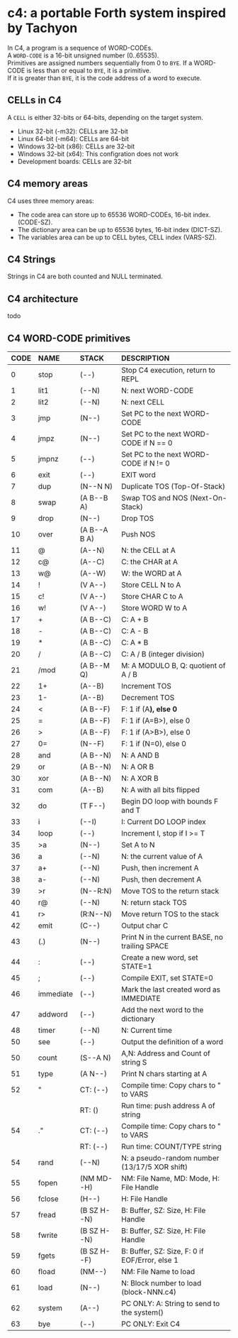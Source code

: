 # c4: a portable Forth system inspired by Tachyon

In C4, a program is a sequence of WORD-CODEs. <br/>
A `WORD-CODE` is a 16-bit unsigned number (0..65535). <br/>
Primitives are assigned numbers sequentially from 0 to `BYE`.
If a WORD-CODE is less than or equal to `BYE`, it is a primitive. <br/>
If it is greater than `BYE`, it is the code address of a word to execute. <br/>

## CELLs in C4
A `CELL` is either 32-bits or 64-bits, depending on the target system.
- Linux 32-bit (-m32): CELLs are 32-bit
- Linux 64-bit (-m64): CELLs are 64-bit
- Windows 32-bit (x86): CELLs are 32-bit
- Windows 32-bit (x64): This configration does not work
- Development boards: CELLs are 32-bit

## C4 memory areas

C4 uses three memory areas:
- The code area can store up to 65536 WORD-CODEs, 16-bit index. (CODE-SZ). <br/>
- The dictionary area can be up to 65536 bytes, 16-bit index (DICT-SZ). <br/>
- The variables area can be up to CELL bytes, CELL index (VARS-SZ).

## C4 Strings

Strings in C4 are both counted and NULL terminated.

## C4 architecture

todo

## C4 WORD-CODE primitives

| CODE | NAME      | STACK        | DESCRIPTION |
|:--   |:--        |:--           |:-- |
|   0  | stop      | (--)         | Stop C4 execution, return to REPL |
|   1  | lit1      | (--N)        | N: next WORD-CODE |
|   2  | lit2      | (--N)        | N: next CELL |
|   3  | jmp       | (N--)        | Set PC to the next WORD-CODE |
|   4  | jmpz      | (N--)        | Set PC to the next WORD-CODE if N == 0 |
|   5  | jmpnz     | (--)         | Set PC to the next WORD-CODE if N != 0 |
|   6  | exit      | (--)         | EXIT word |
|   7  | dup       | (N--N N)     | Duplicate TOS (Top-Of-Stack) |
|   8  | swap      | (A B--B A)   | Swap TOS and NOS (Next-On-Stack) |
|   9  | drop      | (N--)        | Drop TOS |
|  10  | over      | (A B--A B A) | Push NOS |
|  11  | @         | (A--N)       | N: the CELL at A |
|  12  | c@        | (A--C)       | C: the CHAR at A |
|  13  | w@        | (A--W)       | W: the WORD at A |
|  14  | !         | (V A--)      | Store CELL N to A |
|  15  | c!        | (V A--)      | Store CHAR C to A |
|  16  | w!        | (V A--)      | Store WORD W to A |
|  17  | +         | (A B--C)     | C: A + B |
|  18  | -         | (A B--C)     | C: A - B |
|  19  | *         | (A B--C)     | C: A * B |
|  20  | /         | (A B--C)     | C: A / B (integer division) |
|  21  | /mod      | (A B--M Q)   | M: A MODULO B, Q: quotient of A / B |
|  22  | 1+        | (A--B)       | Increment TOS |
|  23  | 1-        | (A--B)       | Decrement TOS |
|  24  | <         | (A B--F)     | F: 1 if (A<B>), else 0 |
|  25  | =         | (A B--F)     | F: 1 if (A=B>), else 0 |
|  26  | >         | (A B--F)     | F: 1 if (A>B>), else 0 |
|  27  | 0=        | (N--F)       | F: 1 if (N=0), else 0 |
|  28  | and       | (A B--N)     | N: A AND B |
|  29  | or        | (A B--N)     | N: A OR  B |
|  30  | xor       | (A B--N)     | N: A XOR B |
|  31  | com       | (A--B)       | N: A with all bits flipped |
|  32  | do        | (T F--)      | Begin DO loop with bounds F and T |
|  33  | i         | (--I)        | I: Current DO LOOP index |
|  34  | loop      | (--)         | Increment I, stop if I >= T |
|  35  | >a        | (N--)        | Set A to N |
|  36  | a         | (--N)        | N: the current value of A |
|  37  | a+        | (--N)        | Push, then increment A |
|  38  | a-        | (--N)        | Push, then decrement A |
|  39  | >r        | (N--R:N)     | Move TOS to the return stack |
|  40  | r@        | (--N)        | N: return stack TOS |
|  41  | r>        | (R:N--N)     | Move return TOS to the stack |
|  42  | emit      | (C--)        | Output char C |
|  43  | (.)       | (N--)        | Print N in the current BASE, no trailing SPACE |
|  44  | :         | (--)         | Create a new word, set STATE=1 |
|  45  | ;         | (--)         | Compile EXIT, set STATE=0 |
|  46  | immediate | (--)         | Mark the last created word as IMMEDIATE |
|  47  | addword   | (--)         | Add the next word to the dictionary |
|  48  | timer     | (--N)        | N: Current time |
|  50  | see       | (--)         | Output the definition of a word |
|  50  | count     | (S--A N)     | A,N: Address and Count of string S |
|  51  | type      | (A N--)      | Print N chars starting at A |
|  52  | "         | CT: (--)     | Compile time: Copy chars to " to VARS |
|      |           | RT: ()       | Run time: push address A of string |
|  54  | ."        | CT: (--)     | Compile time: Copy chars to " to VARS |
|      |           | RT: (--)     | Run time: COUNT/TYPE string |
|  54  | rand      | (--N)        | N: a pseudo-random number (13/17/5 XOR shift) |
|  55  | fopen     | (NM MD--H)   | NM: File Name, MD: Mode, H: File Handle |
|  56  | fclose    | (H--)        | H: File Handle |
|  57  | fread     | (B SZ H--N)  | B: Buffer, SZ: Size, H: File Handle |
|  58  | fwrite    | (B SZ H--N)  | B: Buffer, SZ: Size, H: File Handle |
|  59  | fgets     | (B SZ H--F)  | B: Buffer, SZ: Size, F: 0 if EOF/Error, else 1 |
|  60  | fload     | (NM--)       | NM: File Name to load |
|  61  | load      | (N--)        | N: Block number to load (block-NNN.c4) |
|  62  | system    | (A--)        | PC ONLY: A: String to send to the system() |
|  63  | bye       | (--)         | PC ONLY: Exit C4 |
